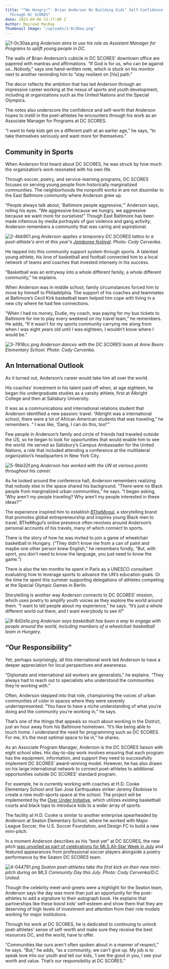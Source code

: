 ```yaml
---
title: "“We Hungry!”: Brian Anderson On Building Kids’ Self-Confidence and Potential
  Through DC SCORES"
date: 2023-09-06 13:17:00 Z
Author: Mairead MacRae
Thumbnail Image: "/uploads/1-0c30aa.png"
---
```


![1-0c30aa.png](/uploads/1-0c30aa.png)
*Anderson aims to use his role as Assistant Manager for Programs to uplift young people in DC.*





















The walls of Brian Anderson’s cubicle in DC SCORES’ downtown office are papered with mantras and affirmations. “If God is for us, who can be against us…Nobody,” says one hand-written note, which is stuck on his monitor next to another reminding him to “stay resilient on \[his\] path.”

The decor reflects the ambition that has led Anderson through an impressive career working at the nexus of sports and youth development, including at organizations such as the United Nations and the Special Olympics.

The notes also underscore the confidence and self-worth that Anderson hopes to instill in the poet-athletes he encounters through his work as an Associate Manager for Programs at DC SCORES.

“I want to help kids get on a different path at an earlier age,” he says, “to take themselves seriously and want more for themselves.”

## Community in Sports

When Anderson first heard about DC SCORES, he was struck by how much the organization’s work resonated with his own life.

Through soccer, poetry, and service-learning programs, DC SCORES focuses on serving young people from historically marginalized communities. The neighborhoods the nonprofit works in are not dissimilar to the East Baltimore community where Anderson grew up.

“People always talk about, ‘Baltimore people aggressive,’” Anderson says, rolling his eyes. “We aggressive because we hungry, we aggressive because we want more for ourselves!” Though East Baltimore has been made infamous by media portrayals of gun violence and gang activity, Anderson remembers a community that was caring and aspirational.

![2-4bb901.png](/uploads/2-4bb901.png)
*Anderson applies a temporary DC SCORES tattoo to a poet-athlete's arm at this year's [Jamboree festival](https://www.dcscores.org/blog/2023/06/dc-scores-poet-athletes-celebrate-another-successful-jamboree). Photo: Cody Cervenka.*

He tapped into this community support system through sports. A talented young athlete, his love of basketball and football connected him to a local network of teams and coaches that invested intensely in his success.

“Basketball was an entryway into a whole different family, a whole different community,” he explains.

When Anderson was in middle school, family circumstances forced him to move by himself to Philadelphia. The support of his coaches and teammates at Baltimore’s Cecil Kirk basketball team helped him cope with living in a new city where he had few connections.

“When I had no money, Dudie, my coach, was paying for my bus tickets to Baltimore for me to play every weekend on my travel team,” he remembers. He adds, “If it wasn’t for my sports community carrying me along from when I was eight years old until I was eighteen, I wouldn’t know where I would be.”

![3-7918cc.png](/uploads/3-7918cc.png)
*Anderson dances with the DC SCORES team at Anne Beers Elementary School. Photo: Cody Cervenka.*

## An International Outlook

As it turned out, Anderson’s career would take him all over the world.

His coaches’ investment in his talent paid off when, at age eighteen, he began his undergraduate studies as a varsity athlete, first at Albright College and then at Salisbury University.

It was as a communications and international relations student that Anderson identified a new passion: travel. “Albright was a international school, there were a lot of African American students that was traveling,” he remembers. “ I was like, ‘Dang, I can do this, too!’”

Few people in Anderson’s family and circle of friends had traveled outside the US, so he began to look for opportunities that would enable him to see the world. He served as Salisbury’s Campus Ambassador for the United Nations, a role that included attending a conference at the multilateral organization’s headquarters in New York City.

![5-9bb32f.png](/uploads/5-9bb32f.png)
*Anderson has worked with the UN at various points throughout his career.*

As he looked around the conference hall, Anderson remembers realizing that nobody else in the space shared his background. “There were no Black people from marginalized urban communities,” he says. “I began asking, ‘Why aren’t my people traveling? Why aren’t my people interested in these ideas?’”

The experience inspired him to establish [BTheMogul](https://www.themogulclub.org/), a storytelling brand that promotes global entrepreneurship and inspires young Black men to travel. BTheMogul’s online presence often revolves around Anderson’s personal accounts of his travels, many of which connect to sports.

There is the story of how he was invited to join a game of wheelchair basketball in Hungary. (“They didn’t know me from a can of paint and maybe one other person knew English,” he remembers fondly, “But, with sport, you don’t need to know the language, you just need to know the game.”)

There is also the ten months he spent in Paris as a UNESCO consultant evaluating how to leverage sports to advance the UN’s education goals. Or the time he spent this summer supporting delegations of athletes competing at the Special Olympic Games in Berlin.

Storytelling is another way Anderson connects to DC SCORES’ mission, which uses poetry to amplify youth voices as they explore the world around them. “I want to tell people about my experience,” he says. “It’s just a whole different world out there, and I want everybody to see it!”

![6-8d2e1e.png](/uploads/6-8d2e1e.png)
*Anderson says basketball has been a way to engage with people around the world, including members of a wheelchair basketball team in Hungary.*

## “Our Responsibility”

Yet, perhaps surprisingly, all this international work led Anderson to have a deeper appreciation for local perspectives and awareness.

“Diplomats and international aid workers are generalists,” he explains. “They always had to reach out to specialists who understood the communities they’re working with.”

Often, Anderson stepped into that role, championing the voices of urban communities of color in spaces where they were severely underrepresented. “You have to have a niche understanding of what you’re doing and the community you’re working in,” he says.

That’s one of the things that appeals so much about working in the District, just an hour away from his Baltimore hometown. “It’s like being able to touch home. I understand the need for programming such as DC SCORES. For me, it’s the most optimal space to be in,” he shares.

As an Associate Program Manager, Anderson is the DC SCORES liaison with eight school sites. His day-to-day work involves ensuring that each program has the equipment, information, and support they need to successfully implement DC SCORES’ award-winning model. However, he has also drawn on his large international network to connect poet-athletes to additional opportunities outside DC SCORES’ standard program.

For example, he is currently working with coaches at H.D. Cooke Elementary School and San Jose Earthquakes striker Jeremy Ebobisse to create a new multi-sports space at the school. The project will be implemented by the [Over Under Initiative](https://playoui.org/), which utilizes existing basketball courts and black tops to introduce kids to a wider array of sports.

The facility at H.D. Cooke is similar to another enterprise spearheaded by Anderson at Seaton Elementary School, where he worked with Major League Soccer, the U.S. Soccer Foundation, and Design FC to build a new mini-pitch.

In a moment Anderson describes as his “best yet” at DC SCORES, the new pitch [was unveiled as part of celebrations for MLS All-Star Week in July](https://www.dcscores.org/blog/2023/07/dc-scores-poet-athletes-meet-their-soccer-heroes-during-mls-all-star-week) and featured appearances from professional soccer players alongside a poetry performance by the Seaton DC SCORES team.

![4-044791.png](/uploads/4-044791.png)
*Seaton poet-athletes take the first kick on their new mini-pitch during an MLS Community Day this July. Photo: Cody Cervenka/D.C. United.*

Though the celebrity meet-and-greets were a highlight for the Seaton team, Anderson says the day was more than just an opportunity for the poet-athletes to add a signature to their autograph book. He explains that partnerships like these boost kids’ self-esteem and show them that they are deserving of high levels of investment and attention from their role models working for major institutions.

Through his work at DC SCORES, he is dedicated to continuing to unlock poet-athletes’ sense of self-worth and make sure they receive the best resources DC, and the world, have to offer.

“Communities like ours aren’t often spoken about in a manner of respect,” he says. “But,” he adds, “as a community, we can’t give up. My job is to speak love into our youth and tell our kids, ‘I see the good in you, I see your worth and value. That’s our responsibility at DC SCORES.”
